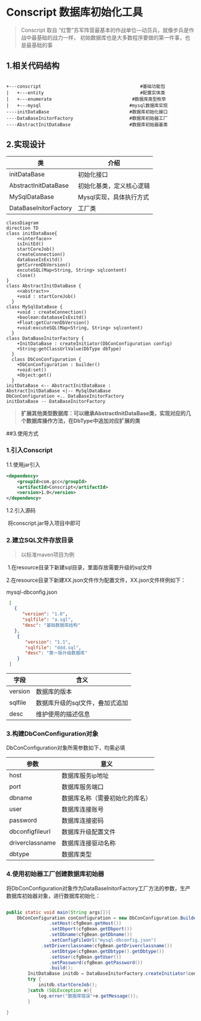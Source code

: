 # Conscript 数据库初始化工具

> Conscript 取自 “红警”苏军阵营最基本的作战单位—动员兵，就像步兵是作战中最基础的战力一样， 初始数据库也是大多数程序要做的第一件事，也是最基础的事

## 1.相关代码结构

```shell

+---conscript                                     #基础功能包 
|   +---entity						              #配置实体类
|   +---enumerate						       #数据库类型枚举	 
|   +---mysql                                 #mysql数据库实现
----initDataBase							  #数据库初始化接口
----DataBaseInitorFactory					  #数据库初始器工厂
----AbstractInitDataBase				      #数据库初始器基类
```

## 2.实现设计

| 类                    | 介绍                     |
| --------------------- | ------------------------ |
| initDataBase          | 初始化接口               |
| AbstractInitDataBase  | 初始化基类，定义核心逻辑 |
| MySqlDataBase         | Mysql实现，具体执行方式  |
| DataBaseInitorFactory | 工厂类                   |



```mermaid
classDiagram
direction TD
class initDataBase{
    <<interface>>
    isInitEd()
    startCoreJob()
    createConnection()
    databaseIsExitd()
    getCurrenDbVersion()
    excuteSQL(Map<String, String> sqlcontent)
    close()
}
class AbstractInitDataBase {
    <<abstract>>
    +void : startCoreJob()
  }
class MySqlDataBase {
    +void : createConnection()
    +boolean:databaseIsExitd()
    +Float:getCurrenDbVersion()
    +void:excuteSQL(Map<String, String> sqlcontent)
  }
class DataBaseInitorFactory {
    +InitDataBase : createInitiator(DbConConfiguration config)
    +String:getClassUrlValue(DbType dbType)
  }
  class DbConConfiguration {
    +DbConConfiguration : builder()
    +void:set()
    +Object:get()
  }
initDataBase <-- AbstractInitDataBase : 
AbstractInitDataBase <|-- MySqlDataBase
DbConConfiguration <.. DataBaseInitorFactory
initDataBase -- DataBaseInitorFactory
```

> **扩展其他类型数据库：可以继承AbstractInitDataBase类，实现对应的几个数据库操作方法，在DbType中追加对应扩展的类**

##3.使用方式

### 1.引入Conscript

1.1.使用jar引入

```xml
<dependency>
    <groupId>com.gcc</groupId>
    <artifactId>Conscript</artifactId>
    <version>1.0</version>
</dependency>
```

1.2.引入源码

​	将conscript.jar导入项目中即可

### 2.建立SQL文件存放目录

> 以标准maven项目为例

​	1.在resource目录下新建sql目录，里面存放需要升级的sql文件

​	2.在resource目录下新建XX.json文件作为配置文件，XX.json文件样例如下：

mysql-dbconfig.json

```json
 [
   {
      "version": "1.0",
      "sqlfile": "a.sql",
      "desc": "基础数据库结构"
   },
    {
       "version": "1.1",
       "sqlfile": "ddd.sql",
       "desc": "第一版升级数据库"
    }
 ]
```

| 字段    | 含义                            |
| ------- | ------------------------------- |
| version | 数据库的版本                    |
| sqlfile | 数据库升级的sql文件，叠加式追加 |
| desc    | 维护使用的描述信息              |

### 3.构建DbConConfiguration对象

DbConConfiguration对象所需参数如下，均需必填

| 参数            | 意义                           |
| --------------- | ------------------------------ |
| host            | 数据库服务ip地址               |
| port            | 数据库服务端口                 |
| dbname          | 数据库名称（需要初始化的库名） |
| user            | 数据库连接账号                 |
| password        | 数据库连接密码                 |
| dbconfigfileurl | 数据库升级配置文件             |
| driverclassname | 数据库连接驱动名称             |
| dbtype          | 数据库类型                     |

### 4.使用初始器工厂创建数据库初始器

​	将DbConConfiguration对象作为DataBaseInitorFactory工厂方法的参数，生产数据库初始器对象，进行数据库初始化：

```java

public static void main(String args[]){
    DbConConfiguration conConfiguration = new DbConConfiguration.Builder()
                .setHost(cfgBean.getHost())
                .setDbport(cfgBean.getDbport())
                .setDbname(cfgBean.getDbname())
                .setConfigFileUrl("mysql-dbconfig.json")
             .setDriverclassname(cfgBean.getDriverclassname())
                .setDbtype(cfgBean.getDbtype().getDbtype())
                .setUser(cfgBean.getUser())
                .setPassword(cfgBean.getPassword())
                .build();
        InitDataBase initdb = DataBaseInitorFactory.createInitiator(conConfiguration);
        try {
            initdb.startCoreJob();
        }catch (SQLException e){
            log.error("数据库错误"+e.getMessage());
        }    

}
```
